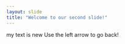 ```yaml
---
layout: slide
title: "Welcome to our second slide!"
---
```

my text is new
Use the left arrow to go back!

